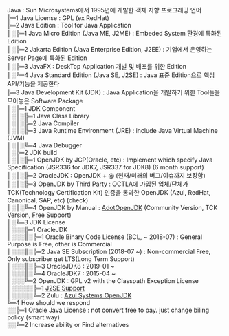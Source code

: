 Java : Sun Microsystems에서 1995년에 개발한 객체 지향 프로그래밍 언어  
╠═1 Java License : GPL (ex RedHat)  
╠═2 Java Edition : Tool for Java Application  
║░╠═1 Java Micro Edition (Java ME, J2ME) : Embeded System 환경에 특화된 Edition  
║░╠═2 Jakarta Edition (Java Enterprise Edition, J2EE) : 기업에서 운영하는 Server Page에 특화된 Edition  
║░╠═3 JavaFX : DeskTop Application 개발 및 배포를 위한 Edition  
║░╚═4 Java Standard Edition (Java SE, J2SE) : Java 표준 Edition으로 핵심 API/기능을 제공한다  
╠═3 Java Development Kit (JDK) : Java Application을 개발하기 위한 Tool들을 모아놓은 Software Package  
║░╠═1 JDK Component  
║░║░╠═1 Java Class Library  
║░║░╠═2 Java Compiler  
║░║░╠═3 Java Runtime Environment (JRE) : include Java Virtual Machine (JVM)  
║░║░╚═4 Java Debugger  
║░╠═2 JDK build  
║░║░╠═1 OpenJDK by JCP(Oracle, etc) : Implement which specify Java Specification (JSR336 for JDK7, JSR337 for JDK8) (6 month support)  
║░║░╠═2 OracleJDK : OpenJDK + @ (현재/미래의 버그/이슈까지 보장함)  
║░║░╠═3 OpenJDK by Third Party : OCTLA에 가입된 업체/단체가 TCK(Technology Certification Kit) 인증을 통과한 OpenJDK (Azul, RedHat, Canonical, SAP, etc) (check)  
║░║░╚═4 OpenJDK by Manual : [AdotOpenJDK](https://adoptopenjdk.net/) (Community Version, TCK Version, Free Support)  
║░╚═3 JDK License  
║░░░╠═1 OracleJDK  
║░░░║░╠═1 Oracle Binary Code License (BCL, ~ 2018-07) : General Purpose is Free, other is Commercial  
║░░░║░╠═2 Java SE Subscription (2018-07 ~) : Non-commercial Free, Only subscriber get LTS(Long Term Support)  
║░░░║░╠═3 OracleJDK8 : 2019-01 ~  
║░░░║░╚═4 OracleJDK7 : 2015-04 ~  
║░░░╚═2 OpenJDK : GPL v2 with the Classpath Exception License  
║░░░░░╠═1 [J2SE Support](https://en.wikipedia.org/wiki/Java_version_history)  
║░░░░░╚═2 Zulu : [Azul Systems OpenJDK](https://jaxenter.com/end-life-comes-early-jdk-8-140824.html)  
╚═4 How should we respond  
░░╠═1 Oracle Java License : not convert free to pay. just change biling policy (smart way)  
░░╚═2 Increase ability or Find alternatives  

